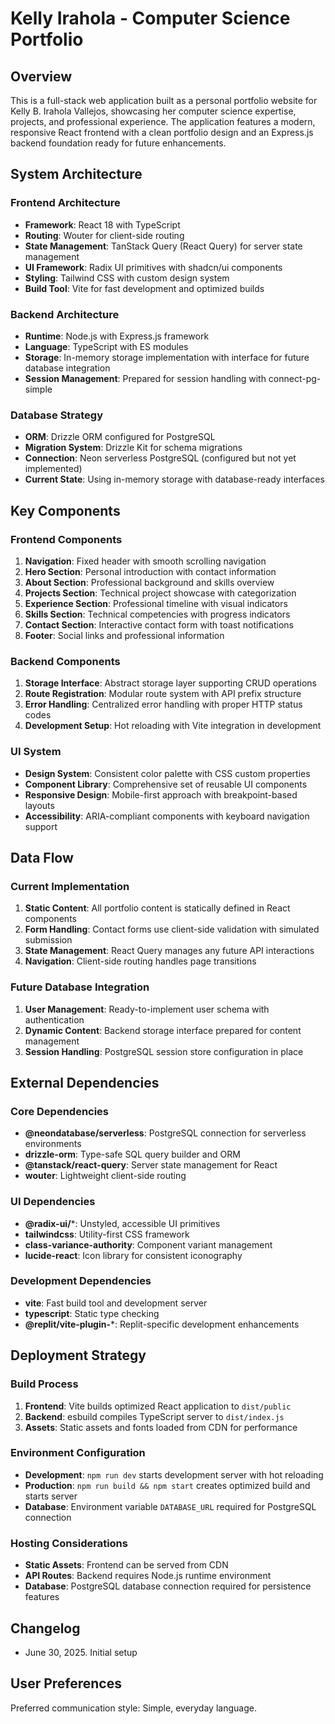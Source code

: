 # Kelly Irahola - Computer Science Portfolio

## Overview

This is a full-stack web application built as a personal portfolio website for Kelly B. Irahola Vallejos, showcasing her computer science expertise, projects, and professional experience. The application features a modern, responsive React frontend with a clean portfolio design and an Express.js backend foundation ready for future enhancements.

## System Architecture

### Frontend Architecture
- **Framework**: React 18 with TypeScript
- **Routing**: Wouter for client-side routing
- **State Management**: TanStack Query (React Query) for server state management
- **UI Framework**: Radix UI primitives with shadcn/ui components
- **Styling**: Tailwind CSS with custom design system
- **Build Tool**: Vite for fast development and optimized builds

### Backend Architecture
- **Runtime**: Node.js with Express.js framework
- **Language**: TypeScript with ES modules
- **Storage**: In-memory storage implementation with interface for future database integration
- **Session Management**: Prepared for session handling with connect-pg-simple

### Database Strategy
- **ORM**: Drizzle ORM configured for PostgreSQL
- **Migration System**: Drizzle Kit for schema migrations
- **Connection**: Neon serverless PostgreSQL (configured but not yet implemented)
- **Current State**: Using in-memory storage with database-ready interfaces

## Key Components

### Frontend Components
1. **Navigation**: Fixed header with smooth scrolling navigation
2. **Hero Section**: Personal introduction with contact information
3. **About Section**: Professional background and skills overview
4. **Projects Section**: Technical project showcase with categorization
5. **Experience Section**: Professional timeline with visual indicators
6. **Skills Section**: Technical competencies with progress indicators
7. **Contact Section**: Interactive contact form with toast notifications
8. **Footer**: Social links and professional information

### Backend Components
1. **Storage Interface**: Abstract storage layer supporting CRUD operations
2. **Route Registration**: Modular route system with API prefix structure
3. **Error Handling**: Centralized error handling with proper HTTP status codes
4. **Development Setup**: Hot reloading with Vite integration in development

### UI System
- **Design System**: Consistent color palette with CSS custom properties
- **Component Library**: Comprehensive set of reusable UI components
- **Responsive Design**: Mobile-first approach with breakpoint-based layouts
- **Accessibility**: ARIA-compliant components with keyboard navigation support

## Data Flow

### Current Implementation
1. **Static Content**: All portfolio content is statically defined in React components
2. **Form Handling**: Contact forms use client-side validation with simulated submission
3. **State Management**: React Query manages any future API interactions
4. **Navigation**: Client-side routing handles page transitions

### Future Database Integration
1. **User Management**: Ready-to-implement user schema with authentication
2. **Dynamic Content**: Backend storage interface prepared for content management
3. **Session Handling**: PostgreSQL session store configuration in place

## External Dependencies

### Core Dependencies
- **@neondatabase/serverless**: PostgreSQL connection for serverless environments
- **drizzle-orm**: Type-safe SQL query builder and ORM
- **@tanstack/react-query**: Server state management for React
- **wouter**: Lightweight client-side routing

### UI Dependencies
- **@radix-ui/***: Unstyled, accessible UI primitives
- **tailwindcss**: Utility-first CSS framework
- **class-variance-authority**: Component variant management
- **lucide-react**: Icon library for consistent iconography

### Development Dependencies
- **vite**: Fast build tool and development server
- **typescript**: Static type checking
- **@replit/vite-plugin-***: Replit-specific development enhancements

## Deployment Strategy

### Build Process
1. **Frontend**: Vite builds optimized React application to `dist/public`
2. **Backend**: esbuild compiles TypeScript server to `dist/index.js`
3. **Assets**: Static assets and fonts loaded from CDN for performance

### Environment Configuration
- **Development**: `npm run dev` starts development server with hot reloading
- **Production**: `npm run build && npm start` creates optimized build and starts server
- **Database**: Environment variable `DATABASE_URL` required for PostgreSQL connection

### Hosting Considerations
- **Static Assets**: Frontend can be served from CDN
- **API Routes**: Backend requires Node.js runtime environment
- **Database**: PostgreSQL database connection required for persistence features

## Changelog
- June 30, 2025. Initial setup

## User Preferences

Preferred communication style: Simple, everyday language.